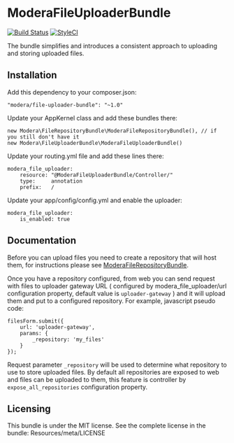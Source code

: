 # ModeraFileUploaderBundle

[![Build Status](https://travis-ci.org/modera/ModeraFileUploaderBundle.svg?branch=master)](https://travis-ci.org/modera/ModeraFileUploaderBundle)
[![StyleCI](https://styleci.io/repos/29134461/shield)](https://styleci.io/repos/29134461)

The bundle simplifies and introduces a consistent approach to uploading and storing uploaded files.

## Installation

Add this dependency to your composer.json:

    "modera/file-uploader-bundle": "~1.0"

Update your AppKernel class and add these bundles there:

    new Modera\FileRepositoryBundle\ModeraFileRepositoryBundle(), // if you still don't have it
    new Modera\FileUploaderBundle\ModeraFileUploaderBundle()

Update your routing.yml file and add these lines there:

    modera_file_uploader:
        resource: "@ModeraFileUploaderBundle/Controller/"
        type:     annotation
        prefix:   /

Update your app/config/config.yml and enable the uploader:

    modera_file_uploader:
        is_enabled: true

## Documentation

Before you can upload files you need to create a repository that will host them, for instructions please
see [ModeraFileRepositoryBundle](https://github.com/modera/ModeraFileRepositoryBundle).

Once you have a repository configured, from web you can send request with files to uploader gateway URL ( configured by
modera_file_uploader/url configuration property, default value is `uploader-gateway` ) and it will upload them and
put to a configured repository. For example, javascript pseudo code:

    filesForm.submit({
        url: 'uploader-gateway',
        params: {
            _repository: 'my_files'
        }
    });

Request parameter `_repository` will be used to determine what repository to use to store uploaded files. By default
all repositories are exposed to web and files can be uploaded to them, this feature is controller by `expose_all_repositories`
configuration property.

## Licensing

This bundle is under the MIT license. See the complete license in the bundle:
Resources/meta/LICENSE